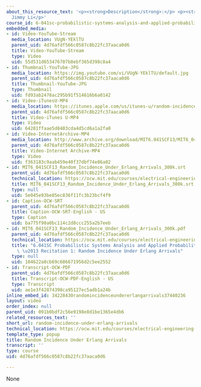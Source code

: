 ```yaml
---
about_this_resource_text: '<p><strong>Description</strong>:</p> <p><strong>Instructor</strong>:
  Jimmy Li</p>'
course_id: 6-041sc-probabilistic-systems-analysis-and-applied-probability-fall-2013
embedded_media:
- id: Video-YouTube-Stream
  media_location: VUgN-YEklTU
  parent_uid: 4d76afdf566c0587c8b22fc37aaca0d6
  title: Video-YouTube-Stream
  type: Video
  uid: 55d531d653476707b8ebf365d398c8a4
- id: Thumbnail-YouTube-JPG
  media_location: https://img.youtube.com/vi/VUgN-YEklTU/default.jpg
  parent_uid: 4d76afdf566c0587c8b22fc37aaca0d6
  title: Thumbnail-YouTube-JPG
  type: Thumbnail
  uid: fd93ab2478ac295b91f514616b6a0142
- id: Video-iTunesU-MP4
  media_location: https://itunes.apple.com/us/itunes-u/random-incidence-under-erlang/id814580809?i=249378322
  parent_uid: 4d76afdf566c0587c8b22fc37aaca0d6
  title: Video-iTunes U-MP4
  type: Video
  uid: 64281ffaae5d8403cda4d5cd6a1a2fa0
- id: Video-InternetArchive-MP4
  media_location: http://www.archive.org/download/MIT6.041SCF13/MIT6_041SCF13_Random_Incidence_Under_Erlang_Arrivals_300k.mp4
  parent_uid: 4d76afdf566c0587c8b22fc37aaca0d6
  title: Video-Internet Archive-MP4
  type: Video
  uid: f363183c9aab459e40f37dbf74e86a02
- id: MIT6_041SCF13_Random_Incidence_Under_Erlang_Arrivals_300k.srt
  parent_uid: 4d76afdf566c0587c8b22fc37aaca0d6
  technical_location: https://ocw.mit.edu/courses/electrical-engineering-and-computer-science/6-041sc-probabilistic-systems-analysis-and-applied-probability-fall-2013/unit-iii/lecture-15/random-incidence-under-erlang-arrivals/MIT6_041SCF13_Random_Incidence_Under_Erlang_Arrivals_300k.srt
  title: MIT6_041SCF13_Random_Incidence_Under_Erlang_Arrivals_300k.srt
  type: null
  uid: 5e045e93be85ec836f11fc3b23bcf4f9
- id: Caption-OCW-SRT
  parent_uid: 4d76afdf566c0587c8b22fc37aaca0d6
  title: Caption-OCW-SRT-English - US
  type: Caption
  uid: ba775f98a0bc114c2d8ccc255a2b7eeb
- id: MIT6_041SCF13_Random_Incidence_Under_Erlang_Arrivals_300k.pdf
  parent_uid: 4d76afdf566c0587c8b22fc37aaca0d6
  technical_location: https://ocw.mit.edu/courses/electrical-engineering-and-computer-science/6-041sc-probabilistic-systems-analysis-and-applied-probability-fall-2013/unit-iii/lecture-15/random-incidence-under-erlang-arrivals/MIT6_041SCF13_Random_Incidence_Under_Erlang_Arrivals_300k.pdf
  title: "6.041SC Probabilistic Systems Analysis and Applied Probability, Fall 2013Transcript\
    \ \u2013 Recitation 1: Random Incidence Under Erlang Arrivals"
  type: null
  uid: 104622a0cb69c686671956d2c5ee2552
- id: Transcript-OCW-PDF
  parent_uid: 4d76afdf566c0587c8b22fc37aaca0d6
  title: Transcript-OCW-PDF-English - US
  type: Transcript
  uid: ae1e3f42874398ca95127ec5adb1a24b
inline_embed_id: 34228430randomincidenceundererlangarrivals37440236
layout: video
order_index: null
parent_uid: 091b0bdf2c56e9198e8d1be1365e4db6
related_resources_text: ''
short_url: random-incidence-under-erlang-arrivals
technical_location: https://ocw.mit.edu/courses/electrical-engineering-and-computer-science/6-041sc-probabilistic-systems-analysis-and-applied-probability-fall-2013/unit-iii/lecture-15/random-incidence-under-erlang-arrivals
template_type: popup
title: Random Incidence Under Erlang Arrivals
transcript: ''
type: course
uid: 4d76afdf566c0587c8b22fc37aaca0d6

---
```

None
